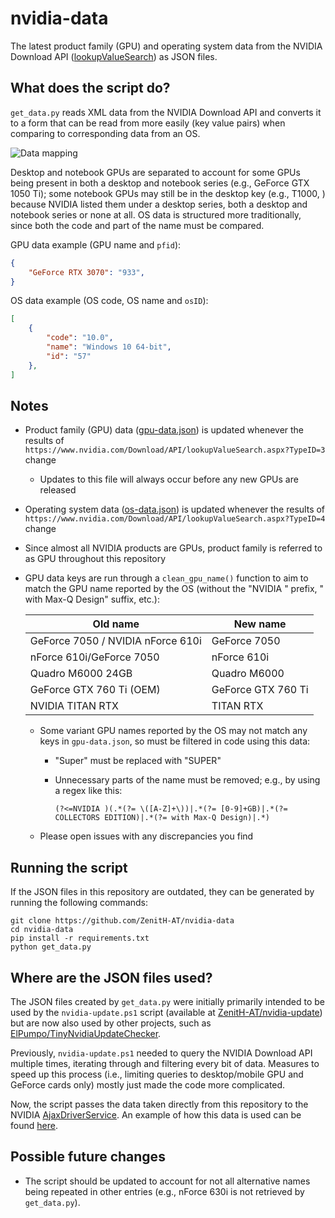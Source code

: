 # nvidia-data

The latest product family (GPU) and operating system data from the NVIDIA Download API ([lookupValueSearch](https://www.nvidia.com/Download/API/lookupValueSearch.aspx)) as JSON files.

## What does the script do?

`get_data.py` reads XML data from the NVIDIA Download API and converts it to a form that can be read from more easily (key value pairs) when comparing to corresponding data from an OS.

![Data mapping](https://i.ibb.co/q9295fg/data-mapping.png "Data mapping")

Desktop and notebook GPUs are separated to account for some GPUs being present in both a desktop and notebook series (e.g., GeForce GTX 1050 Ti); some notebook GPUs may still be in the desktop key (e.g., T1000, ) because NVIDIA listed them under a desktop series, both a desktop and notebook series or none at all. OS data is structured more traditionally, since both the code and part of the name must be compared.

GPU data example (GPU name and `pfid`):

```json
{
	"GeForce RTX 3070": "933",
}
```

OS data example (OS code, OS name and `osID`):

```json
[
	{
		"code": "10.0",
		"name": "Windows 10 64-bit",
		"id": "57"
	},
]
```

## Notes

- Product family (GPU) data ([gpu-data.json](https://raw.githubusercontent.com/ZenitH-AT/nvidia-data/main/gpu-data.json)) is updated whenever the results of `https://www.nvidia.com/Download/API/lookupValueSearch.aspx?TypeID=3` change
	- Updates to this file will always occur before any new GPUs are released
- Operating system data ([os-data.json](https://raw.githubusercontent.com/ZenitH-AT/nvidia-data/main/os-data.json)) is updated whenever the results of `https://www.nvidia.com/Download/API/lookupValueSearch.aspx?TypeID=4` change
- Since almost all NVIDIA products are GPUs, product family is referred to as GPU throughout this repository
- GPU data keys are run through a `clean_gpu_name()` function to aim to match the GPU name reported by the OS (without the "NVIDIA " prefix, " with Max-Q Design" suffix, etc.):

	Old name | New name
	--- | ---
	GeForce 7050 / NVIDIA nForce 610i | GeForce 7050
	nForce 610i/GeForce 7050     | nForce 610i
	Quadro M6000 24GB | Quadro M6000
	GeForce GTX 760 Ti (OEM) | GeForce GTX 760 Ti
	NVIDIA TITAN RTX | TITAN RTX

	- Some variant GPU names reported by the OS may not match any keys in `gpu-data.json`, so must be filtered in code using this data:
		- "Super" must be replaced with "SUPER"
		- Unnecessary parts of the name must be removed; e.g., by using a regex like this:

			```
			(?<=NVIDIA )(.*(?= \([A-Z]+\))|.*(?= [0-9]+GB)|.*(?= COLLECTORS EDITION)|.*(?= with Max-Q Design)|.*)
			```
	- Please open issues with any discrepancies you find

## Running the script

If the JSON files in this repository are outdated, they can be generated by running the following commands:

```
git clone https://github.com/ZenitH-AT/nvidia-data
cd nvidia-data
pip install -r requirements.txt
python get_data.py
```

## Where are the JSON files used?

The JSON files created by `get_data.py` were initially primarily intended to be used by the `nvidia-update.ps1` script (available at [ZenitH-AT/nvidia-update](https://github.com/ZenitH-AT/nvidia-update)) but are now also used by other projects, such as [ElPumpo/TinyNvidiaUpdateChecker](https://github.com/ElPumpo/TinyNvidiaUpdateChecker).

Previously, `nvidia-update.ps1` needed to query the NVIDIA Download API multiple times, iterating through and filtering every bit of data. Measures to speed up this process (i.e., limiting queries to desktop/mobile GPU and GeForce cards only) mostly just made the code more complicated.

Now, the script passes the data taken directly from this repository to the NVIDIA [AjaxDriverService](https://gfwsl.geforce.com/services_toolkit/services/com/nvidia/services/AjaxDriverService.php). An example of how this data is used can be found [here](https://github.com/ZenitH-AT/nvidia-update#how-does-the-script-check-for-the-latest-driver-version).

## Possible future changes

- The script should be updated to account for not all alternative names being repeated in other entries (e.g., nForce 630i is not retrieved by `get_data.py`).